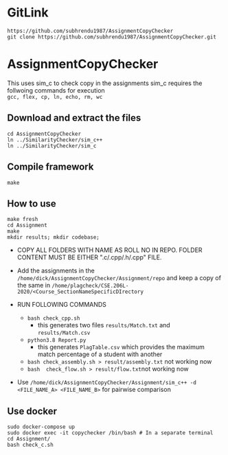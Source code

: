 # GitLink
```
https://github.com/subhrendu1987/AssignmentCopyChecker
git clone https://github.com/subhrendu1987/AssignmentCopyChecker.git
```
# AssignmentCopyChecker
This uses sim_c to check copy in the assignments
sim_c requires the follwoing commands for execution</br >
`gcc, flex, cp, ln, echo, rm, wc`
## Download and extract the files
```
cd AssignmentCopyChecker
ln ../SimilarityChecker/sim_c++
ln ../SimilarityChecker/sim_c
```
## Compile  framework
```
make
```
## How to use
```
make fresh
cd Assignment
make
mkdir results; mkdir codebase;
```
* COPY ALL FOLDERS WITH NAME AS ROLL NO IN REPO. FOLDER CONTENT MUST BE EITHER ".c/.cpp/.h/.cpp" FILE.
* Add the assignments in the `/home/dick/AssignmentCopyChecker/Assignment/repo` and keep a copy of the same in `/home/plagcheck/CSE.206L-2020/<Course_SectionNameSpecificDIrectory`

* RUN FOLLOWING COMMANDS <br>
	* `bash check_cpp.sh`<br>
		* this generates two files `results/Match.txt` and `results/Match.csv`<br>
	* `python3.8 Report.py`<br>
		* this generates `PlagTable.csv` which provides the maximum match percentage of a student with another <br>
	* `bash check_assembly.sh > result/assembly.txt` not working now <br>
	* `bash  check_flow.sh > result/flow.txt`not working now <br>
* Use `/home/dick/AssignmentCopyChecker/Assignment/sim_c++ -d <FILE_NAME_A> <FILE_NAME_B>` for pairwise comparison


 ## Use docker
 ```
sudo docker-compose up
sudo docker exec -it copychecker /bin/bash # In a separate terminal
cd Assignment/
bash check_c.sh
```
